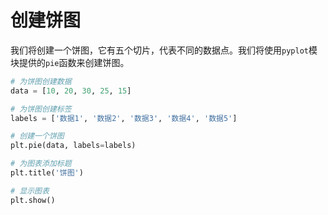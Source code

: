 # 创建饼图

我们将创建一个饼图，它有五个切片，代表不同的数据点。我们将使用`pyplot`模块提供的`pie`函数来创建饼图。

```python
# 为饼图创建数据
data = [10, 20, 30, 25, 15]

# 为饼图创建标签
labels = ['数据1', '数据2', '数据3', '数据4', '数据5']

# 创建一个饼图
plt.pie(data, labels=labels)

# 为图表添加标题
plt.title('饼图')

# 显示图表
plt.show()
```
